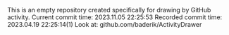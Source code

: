 This is an empty repository created specifically for drawing by GitHub activity.
Current commit time: 2023.11.05 22:25:53
Recorded commit time: 2023.04.19 22:25:14(1)
Look at: github.com/baderik/ActivityDrawer
